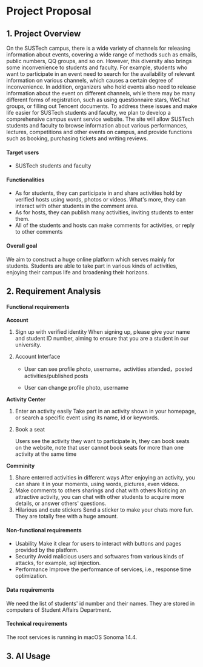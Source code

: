 # Project Proposal

## 1. Project Overview

On the SUSTech campus, there is a wide variety of channels for releasing information about events, covering a wide range of methods such as emails, public numbers, QQ groups, and so on. However, this diversity also brings some inconvenience to students and faculty. For example, students who want to participate in an event need to search for the availability of relevant information on various channels, which causes a certain degree of inconvenience. In addition, organizers who hold events also need to release information about the event on different channels, while there may be many different forms of registration, such as using questionnaire stars, WeChat groups, or filling out Tencent documents. To address these issues and make life easier for SUSTech students and faculty, we plan to develop a comprehensive campus event service website. The site will allow SUSTech students and faculty to browse information about various performances, lectures, competitions and other events on campus, and provide functions such as booking, purchasing tickets and writing reviews.

#### Target users

- SUSTech students and faculty

#### Functionalities

- As for students, they can participate in and share activities hold by verified hosts using words, photos or videos. What's more, they can interact with other students in the comment area.
- As for hosts, they can publish many activities, inviting students to enter them.
- All of the students and hosts can make comments for activities, or reply to other comments

#### Overall goal

We aim to construct a huge online platform which serves mainly for students. Students are able to take part in various kinds of activities, enjoying their campus life and broadening their horizons.

## 2. Requirement Analysis

#### Functional requirements

**Account**

1. Sign up with verified identity
   When signing up, please give your name and student ID number, aiming to ensure that you are a student in our university.

2. Account Interface

   - User can see profile photo, username，activities attended，posted activities/published posts

   - User can change profile photo, username

**Activity Center**

1. Enter an activity easily
   Take part in an activity shown in your homepage, or search a specific event using its name, id or keywords.

2. Book a seat

   Users see the activity they want to participate in, they can book seats on the website, note that user cannot book seats for more than one activity at the same time

**Comminity**

1. Share enterred activities in different ways
   After enjoying an activity, you can share it in your moments, using words, pictures, even videos.
2. Make comments to others sharings and chat with others
   Noticing an attractive activity, you can chat with other students to acquire more details, or answer others' questions.
3. Hilarious and cute stickers
   Send a sticker to make your chats more fun. They are totally free with a huge amount.

#### Non-functional requirements

- Usability
  Make it clear for users to interact with buttons and pages provided by the platform.
- Security
  Avoid malicious users and softwares from various kinds of attacks, for example, sql injection.
- Performance
  Improve the performance of services, i.e., response time optimization.

#### Data requirements

We need the list of students' id number and their names. They are stored in computers of Student Affairs Department.

#### Technical requirements

The root services is running in macOS Sonoma 14.4.



## 3. AI Usage